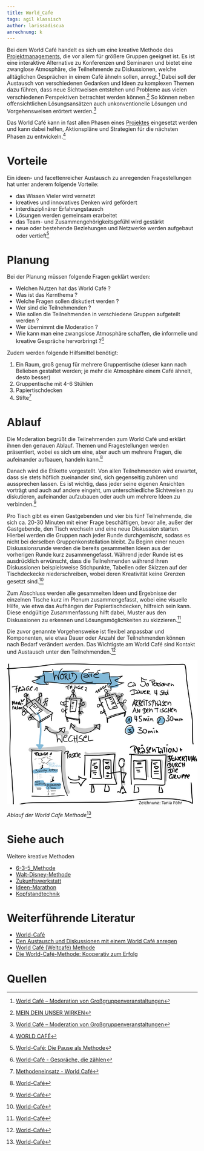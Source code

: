 ```yaml
---
title: World_Cafe
tags: agil klassisch
author: larissadiscua
anrechnung: k
---
```


Bei dem World Café handelt es sich um eine kreative Methode des [Projektmanagements](Projektmanagement.md), die vor allem für größere Gruppen geeignet ist. Es ist eine interaktive Alternative zu Konferenzen und Seminaren und bietet eine zwanglose Atmosphäre, die Teilnehmende zu Diskussionen, welche alltäglichen Gesprächen in einem Café ähneln sollen, anregt.[^1] Dabei soll der Austausch von verschiedenen Gedanken und Ideen zu komplexen Themen dazu führen, dass neue Sichtweisen entstehen und Probleme aus vielen verschiedenen Perspektiven betrachtet werden können.[^2]  So können neben offensichtlichen Lösungsansätzen auch unkonventionelle Lösungen und Vorgehensweisen erörtert werden.[^1]

Das World Café kann in fast allen Phasen eines [Projektes](Projekt.md) eingesetzt werden und kann dabei helfen, Aktionspläne und Strategien für die nächsten Phasen zu entwickeln.[^3]

# Vorteile
Ein ideen- und facettenreicher Austausch zu anregenden Fragestellungen hat unter anderem folgende Vorteile:
* das Wissen Vieler wird vernetzt
* kreatives und innovatives Denken wird gefördert
* interdisziplinärer Erfahrungstausch
* Lösungen werden gemeinsam erarbeitet
* das Team- und Zusammengehörigkeitsgefühl wird gestärkt
* neue oder bestehende Beziehungen und Netzwerke werden aufgebaut oder vertieft[^4]

# Planung

Bei der Planung müssen folgende Fragen geklärt werden:
* Welchen Nutzen hat das World Café ?
* Was ist das Kernthema ?
* Welche Fragen sollen diskutiert werden ?
* Wer sind die Teilnehmenden ?
* Wie sollen die Teilnehmenden in verschiedene Gruppen aufgeteilt werden ? 
* Wer übernimmt die Moderation ?
* Wie kann man eine zwangslose Atmosphäre schaffen, die informelle und kreative Gespräche hervorbringt ?[^5]



Zudem werden folgende Hilfsmittel benötigt:
1. Ein Raum, groß genug für mehrere Gruppentische (dieser kann nach Belieben gestaltet werden; je mehr die Atmosphäre einem Café ähnelt, desto besser) 
2. Gruppentische mit 4-6 Stühlen
3. Papiertischdecken
4. Stifte[^6]

# Ablauf

Die Moderation begrüßt die Teilnehmenden zum World Café und erklärt ihnen den genauen Ablauf. Themen und Fragestellungen werden präsentiert, wobei es sich um eine, aber auch um mehrere Fragen, die aufeinander aufbauen, handeln kann.[^7] 

Danach wird die Etikette vorgestellt.
Von allen Teilnehmenden wird erwartet, dass sie stets höflich zueinander sind, sich gegenseitig zuhören und aussprechen lassen. Es ist wichtig, dass jeder seine eigenen Ansichten vorträgt und auch auf andere eingeht, um unterschiedliche Sichtweisen zu diskutieren, aufeinander aufzubauen oder auch um mehrere Ideen zu verbinden.[^7]

Pro Tisch gibt es einen Gastgebenden und vier bis fünf Teilnehmende, die sich ca. 20-30 Minuten mit einer Frage beschäftigen, bevor alle, außer der Gastgebende, den Tisch wechseln und eine neue Diskussion starten. Hierbei werden die Gruppen nach jeder Runde durchgemischt, sodass es nicht bei derselben Gruppenkonstellation bleibt. Zu Beginn einer neuen Diskussionsrunde werden die bereits gesammelten Ideen aus der vorherigen Runde kurz zusammengefasst. Während jeder Runde ist es ausdrücklich erwünscht, dass die Teilnehmenden während ihren Diskussionen beispielsweise Stichpunkte, Tabellen oder Skizzen auf der Tischdeckecke niederschreiben, wobei deren Kreativität keine Grenzen gesetzt sind.[^7]

Zum Abschluss werden alle gesammelten Ideen und Ergebnisse der einzelnen Tische kurz im Plenum zusammengefasst, wobei eine visuelle Hilfe, wie etwa das Aufhängen der Papiertischdecken, hilfreich sein kann. Diese endgültige Zusammenfassung hilft dabei, Muster aus den Diskussionen zu erkennen und Lösungsmöglichkeiten zu skizzieren.[^7]

Die zuvor genannte Vorgehensweise ist flexibel anpassbar und Komponenten, wie etwa Dauer oder Anzahl der Teilnehmenden können nach Bedarf verändert werden. Das Wichtigste am World Café sind Kontakt und Austausch unter den Teilnehmenden.[^7]


![Ablauf](World_Cafe/image.jpeg)

*Ablauf der World Cafe Methode*[^7]





# Siehe auch

Weitere kreative Methoden
* [6-3-5_Methode](6_3_5_Methode.md)
* [Walt-Disney-Methode](Walt_Disney_Methode.md)
* [Zukunftswerkstatt](Zukunftswerkstatt.md)
* [Ideen-Marathon](Ideen_Marathon.md)
* [Kopfstandtechnik](Kopfstandtechnik.md)

# Weiterführende Literatur

* [World-Café](https://de.wikipedia.org/wiki/World-Café)
* [Den Austausch und Diskussionen mit einem World Café anregen](https://www.youtube.com/watch?v=ekCPJlcYZ0Y)
* [World Café (Weltcafé) Methode](https://www.europa-union.de/fileadmin/files_eud/PDF-Dateien_EUD/Best_Practice/Rezepte_WorldCafé.pdf)
* [Die World-Café-Methode: Kooperativ zum Erfolg](https://www.youtube.com/watch?v=N-SgDI4N8E8)


# Quellen

[^1]: [World Café – Moderation von Großgruppenveranstaltungen](https://organisationsberatung.net/world-cafe-grossgruppen-methode/)
[^2]: [MEIN DEIN UNSER WIRKEN](https://www.worldcafe.eu/de/)
[^3]: [WORLD CAFÉ](https://www.user-participation.eu/de/planung-des-partizipationsprozesses/schritt-5-partizipative-methoden/zukunftsplanung-visionen-strategien-projekte/world-cafe)
[^4]: [World-Café: Die Pause als Methode](https://www.futur2.org/article/world-cafe-die-pause-als-methode/)
[^5]: [World-Café - Gespräche, die zählen](https://www.agonda.de/World-Cafe/world-cafe.html)
[^6]: [Methodeneinsatz - World Café](https://www.kas.de/de/web/politische-bildung/world-cafe)
[^7]: [World-Café](https://www.methodenkartei.uni-oldenburg.de/uni_methode/world-cafe/)

